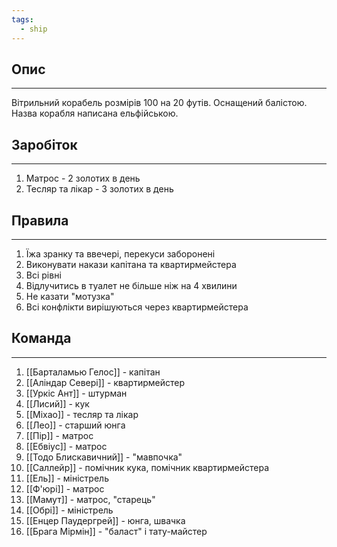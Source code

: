```yaml
---
tags:
  - ship
---
```

## Опис
---
Вітрильний корабель розмірів 100 на 20 футів. Оснащений балістою. Назва корабля написана ельфійською.  

## Заробіток
---
1. Матрос - 2 золотих в день
2. Тесляр та лікар - 3 золотих в день

## Правила
---
1. Їжа зранку та ввечері, перекуси заборонені  
2. Виконувати накази капітана та квартирмейстера  
3. Всі рівні  
4. Відлучитись в туалет не більше ніж на 4 хвилини  
5. Не казати "мотузка"  
6. Всі конфлікти вирішуються через квартирмейстера  

## Команда
---
1. [[Барталамью Гелос]] - капітан  
2. [[Аліндар Севері]] - квартирмейстер  
3. [[Уркіс Ант]] - штурман  
4. [[Лисий]] - кук  
5. [[Міхао]] - тесляр та лікар  
6. [[Лео]] - старший юнга  
7. [[Пір]] - матрос  
8. [[Ебвіус]] - матрос  
9. [[Тодо Блискавичний]] - "мавпочка"  
10. [[Саллейр]] - помічник кука, помічник квартирмейстера  
11. [[Ель]] - міністрель  
12. [[Ф'юрі]] - матрос  
13. [[Мамут]] - матрос, "старець"  
14. [[Обрі]] - міністрель  
15. [[Енцер Паудергрей]] - юнга, швачка  
16. [[Брага Мірмін]] - "баласт" і тату-майстер  